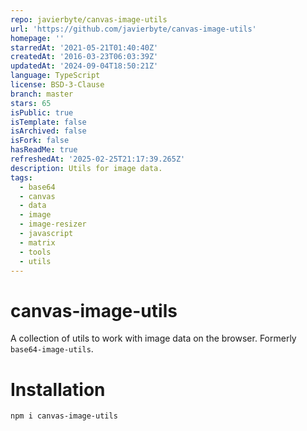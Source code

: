 ```yaml
---
repo: javierbyte/canvas-image-utils
url: 'https://github.com/javierbyte/canvas-image-utils'
homepage: ''
starredAt: '2021-05-21T01:40:40Z'
createdAt: '2016-03-23T06:03:39Z'
updatedAt: '2024-09-04T18:50:21Z'
language: TypeScript
license: BSD-3-Clause
branch: master
stars: 65
isPublic: true
isTemplate: false
isArchived: false
isFork: false
hasReadMe: true
refreshedAt: '2025-02-25T21:17:39.265Z'
description: Utils for image data.
tags:
  - base64
  - canvas
  - data
  - image
  - image-resizer
  - javascript
  - matrix
  - tools
  - utils
---
```


# canvas-image-utils

A collection of utils to work with image data on the browser. Formerly
`base64-image-utils`.

# Installation

```
npm i canvas-image-utils
```
